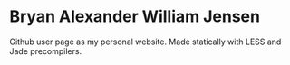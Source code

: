 # Bryan Alexander William Jensen

Github user page as my personal website. Made statically with LESS and Jade precompilers.
